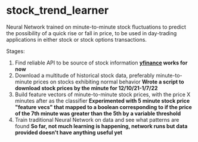 # stock_trend_learner
Neural Network trained on minute-to-minute stock fluctuations to predict the possibility of a quick rise or fall in price, to be used in day-trading applications in either stock or stock options transactions.

Stages:
1. Find reliable API to be source of stock information **[yfinance](https://pypi.org/project/yfinance/) works for now**
2. Download a multitude of historical stock data, preferably minute-to-minute prices on stocks exhibiting normal behavior **Wrote a script to download stock prices by the minute for 12/10/21-1/7/22**
3. Build feature vectors of minute-to-minute stock prices, with the price X minutes after as the classifier **Experimented with 5 minute stock price "feature vecs" that mapped to a boolean corresponding to if the price of the 7th minute was greater than the 5th by a variable threshold**
4. Train traditional Neural Network on data and see what patterns are found **So far, not much learning is happening, network runs but data provided doesn't have anything useful yet**

